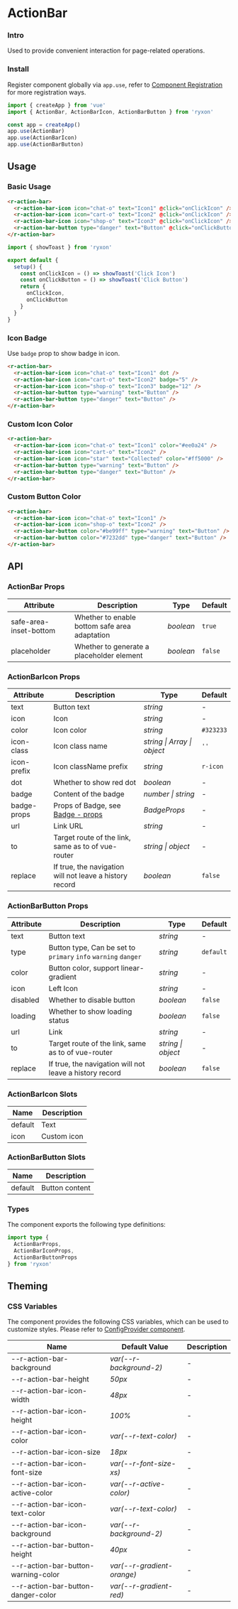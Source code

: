 # ActionBar

### Intro

Used to provide convenient interaction for page-related operations.

### Install

Register component globally via `app.use`, refer to [Component Registration](#/en-US/advanced-usage#zu-jian-zhu-ce) for more registration ways.

```js
import { createApp } from 'vue'
import { ActionBar, ActionBarIcon, ActionBarButton } from 'ryxon'

const app = createApp()
app.use(ActionBar)
app.use(ActionBarIcon)
app.use(ActionBarButton)
```

## Usage

### Basic Usage

```html
<r-action-bar>
  <r-action-bar-icon icon="chat-o" text="Icon1" @click="onClickIcon" />
  <r-action-bar-icon icon="cart-o" text="Icon2" @click="onClickIcon" />
  <r-action-bar-icon icon="shop-o" text="Icon3" @click="onClickIcon" />
  <r-action-bar-button type="danger" text="Button" @click="onClickButton" />
</r-action-bar>
```

```js
import { showToast } from 'ryxon'

export default {
  setup() {
    const onClickIcon = () => showToast('Click Icon')
    const onClickButton = () => showToast('Click Button')
    return {
      onClickIcon,
      onClickButton
    }
  }
}
```

### Icon Badge

Use `badge` prop to show badge in icon.

```html
<r-action-bar>
  <r-action-bar-icon icon="chat-o" text="Icon1" dot />
  <r-action-bar-icon icon="cart-o" text="Icon2" badge="5" />
  <r-action-bar-icon icon="shop-o" text="Icon3" badge="12" />
  <r-action-bar-button type="warning" text="Button" />
  <r-action-bar-button type="danger" text="Button" />
</r-action-bar>
```

### Custom Icon Color

```html
<r-action-bar>
  <r-action-bar-icon icon="chat-o" text="Icon1" color="#ee0a24" />
  <r-action-bar-icon icon="cart-o" text="Icon2" />
  <r-action-bar-icon icon="star" text="Collected" color="#ff5000" />
  <r-action-bar-button type="warning" text="Button" />
  <r-action-bar-button type="danger" text="Button" />
</r-action-bar>
```

### Custom Button Color

```html
<r-action-bar>
  <r-action-bar-icon icon="chat-o" text="Icon1" />
  <r-action-bar-icon icon="shop-o" text="Icon2" />
  <r-action-bar-button color="#be99ff" type="warning" text="Button" />
  <r-action-bar-button color="#7232dd" type="danger" text="Button" />
</r-action-bar>
```

## API

### ActionBar Props

| Attribute | Description | Type | Default |
| --- | --- | --- | --- |
| safe-area-inset-bottom | Whether to enable bottom safe area adaptation | _boolean_ | `true` |
| placeholder | Whether to generate a placeholder element | _boolean_ | `false` |

### ActionBarIcon Props

| Attribute | Description | Type | Default |
| --- | --- | --- | --- |
| text | Button text | _string_ | - |
| icon | Icon | _string_ | - |
| color | Icon color | _string_ | `#323233` |
| icon-class | Icon class name | _string \| Array \| object_ | `''` |
| icon-prefix | Icon className prefix | _string_ | `r-icon` |
| dot | Whether to show red dot | _boolean_ | - |
| badge | Content of the badge | _number \| string_ | - |
| badge-props | Props of Badge, see [Badge - props](#/en-US/badge#props) | _BadgeProps_ | - |
| url | Link URL | _string_ | - |
| to | Target route of the link, same as to of vue-router | _string \| object_ | - |
| replace | If true, the navigation will not leave a history record | _boolean_ | `false` |

### ActionBarButton Props

| Attribute | Description | Type | Default |
| --- | --- | --- | --- |
| text | Button text | _string_ | - |
| type | Button type, Can be set to `primary` `info` `warning` `danger` | _string_ | `default` |
| color | Button color, support linear-gradient | _string_ | - |
| icon | Left Icon | _string_ | - |
| disabled | Whether to disable button | _boolean_ | `false` |
| loading | Whether to show loading status | _boolean_ | `false` |
| url | Link | _string_ | - |
| to | Target route of the link, same as to of vue-router | _string \| object_ | - |
| replace | If true, the navigation will not leave a history record | _boolean_ | `false` |

### ActionBarIcon Slots

| Name    | Description |
| ------- | ----------- |
| default | Text        |
| icon    | Custom icon |

### ActionBarButton Slots

| Name    | Description    |
| ------- | -------------- |
| default | Button content |

### Types

The component exports the following type definitions:

```ts
import type {
  ActionBarProps,
  ActionBarIconProps,
  ActionBarButtonProps
} from 'ryxon'
```

## Theming

### CSS Variables

The component provides the following CSS variables, which can be used to customize styles. Please refer to [ConfigProvider component](#/en-US/config-provider).

| Name | Default Value | Description |
| --- | --- | --- |
| --r-action-bar-background | _var(--r-background-2)_ | - |
| --r-action-bar-height | _50px_ | - |
| --r-action-bar-icon-width | _48px_ | - |
| --r-action-bar-icon-height | _100%_ | - |
| --r-action-bar-icon-color | _var(--r-text-color)_ | - |
| --r-action-bar-icon-size | _18px_ | - |
| --r-action-bar-icon-font-size | _var(--r-font-size-xs)_ | - |
| --r-action-bar-icon-active-color | _var(--r-active-color)_ | - |
| --r-action-bar-icon-text-color | _var(--r-text-color)_ | - |
| --r-action-bar-icon-background | _var(--r-background-2)_ | - |
| --r-action-bar-button-height | _40px_ | - |
| --r-action-bar-button-warning-color | _var(--r-gradient-orange)_ | - |
| --r-action-bar-button-danger-color | _var(--r-gradient-red)_ | - |
